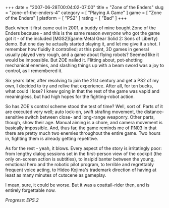 +++
date = "2007-06-28T00:04:02-07:00"
title = "Zone of the Enders"
slug = "zone-of-the-enders-4"
category = [ "Playing A Game" ]
game = [ "Zone of the Enders" ]
platform = [ "PS2" ]
rating = [ "Bad" ]
+++

Back when it first came out in 2001, a buddy of mine bought Zone of the Enders because - and this is the same reason <i>everyone</i> who got the game got it - of the included [MGS2](game:Metal Gear Solid 2: Sons of Liberty) demo.  But one day he actually started playing it, and let me give it a shot.  I remember how fluidly it controlled; at this point, 3D games in general usually played very rough, and a game about flying robots?  Seemed like it would be impossible.  But ZOE nailed it.  Flitting about, pot-shotting mechanical enemies, and slashing things up with a beam sword was a joy to control, as I remembered it.

Six years later, after resolving to join the 21st century and get a PS2 of my own, I decided to try and relive that experience.  After all, for ten bucks, what could I lose?  I knew going in that the rest of the game was vapid and meaningless, but had high hopes for the fighting-robot action.

So has ZOE's control scheme stood the test of time?  Well, sort of.  Parts of it are executed very well; auto lock-on, swift strafing movement, the distance-sensitive switch between close- and long-range weaponry.  Other parts, though, show their age.  Manual aiming is a chore, and camera movement is basically impossible.  And, thus far, the game reminds me of [PN03](game:P.N.03) in that there are pretty much two enemies throughout the entire game.  Two hours in, fighting them is already getting repetitive.

As for the rest - yeah, it blows.  Every aspect of the story is irritatingly poor: from lengthy dialog sessions set in the first-person view of the cockpit (the only on-screen action is subtitles), to insipid banter between the young, emotional hero and the robotic pilot program, to terrible and regrettably frequent voice acting, to Hideo Kojima's trademark direction of having at least as many minutes of cutscene as gameplay.

I mean, sure, it could be worse.  But it was a coattail-rider then, and is entirely forgettable now.

<i>Progress: EPS.2</i>